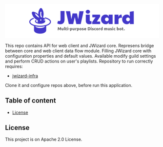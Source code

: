 <p align="center">
    <img src=".github/gh-banner.png" alt="">
</p>

This repo contains API for web client and JWizard core. Represens bridge between core and web client data flow module.
Filling JWizard core with configuration properties and default values. Available modify guild settings and perform CRUD
actions on user's playlists. Repository to run correctly requires:

* [jwizard-infra](https://github.com/jwizard-bot/jwizard-infra)

Clone it and configure repos above, before run this application.

## Table of content

* [License](#license)

<a name="license"></a>

## License

This project is on Apache 2.0 License.
